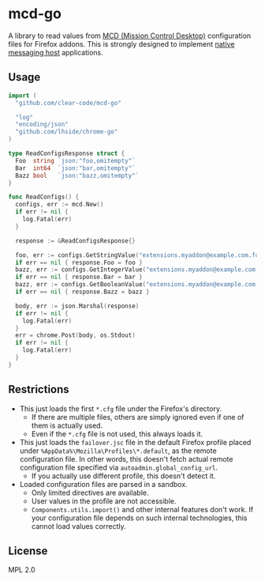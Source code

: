 # mcd-go

A library to read values from [MCD (Mission Control Desktop)](https://developer.mozilla.org/en-US/docs/MCD,_Mission_Control_Desktop_AKA_AutoConfig) configuration files for Firefox addons.
This is strongly designed to implement [native messaging host](https://developer.mozilla.org/en-US/Add-ons/WebExtensions/Native_messaging) applications.

## Usage

```go
import (
  "github.com/clear-code/mcd-go"

  "log"
  "encoding/json"
  "github.com/lhside/chrome-go"
)

type ReadConfigsResponse struct {
  Foo  string `json:"foo,omitempty"`
  Bar  int64  `json:"bar,omitempty"`
  Bazz bool   `json:"bazz,omitempty"`
}

func ReadConfigs() {
  configs, err := mcd.New()
  if err != nil {
    log.Fatal(err)
  }

  response := &ReadConfigsResponse{}

  foo, err := configs.GetStringValue("extensions.myaddon@example.com.foo")
  if err == nil { response.Foo = foo }
  bazz, err := configs.GetIntegerValue("extensions.myaddon@example.com.bar")
  if err == nil { response.Bar = bar }
  bazz, err := configs.GetBooleanValue("extensions.myaddon@example.com.bazz")
  if err == nil { response.Bazz = bazz }

  body, err := json.Marshal(response)
  if err != nil {
    log.Fatal(err)
  }
  err = chrome.Post(body, os.Stdout)
  if err != nil {
    log.Fatal(err)
  }
}
```

## Restrictions

 * This just loads the first `*.cfg` file under the Firefox's directory.
   * If there are multiple files, others are simply ignored even if one of them is actually used.
   * Even if the `*.cfg` file is not used, this always loads it.
 * This just loads the `failover.jsc` file in the default Firefox profile placed under `%AppData%\Mozilla\Profiles\*.default`, as the remote configuration file. In other words, this doesn't fetch actual remote configuration file specified via `autoadmin.global_config_url`.
   * If you actually use different profile, this doesn't detect it.
 * Loaded configuration files are parsed in a sandbox.
   * Only limited directives are available.
   * User values in the profile are not accessible.
   * `Components.utils.import()` and other internal features don't work. If your configuration file depends on such internal technologies, this cannot load values correctly.

## License

MPL 2.0
